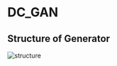 # DC_GAN
##  Structure of Generator
![structure](https://github.com/DreamPurchaseZnz/DC_GAN/raw/STRUCTURE.JPG)
